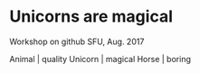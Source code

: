 # Unicorns are magical

Workshop on github SFU, Aug. 2017

Animal | quality
Unicorn | magical
Horse | boring
